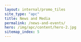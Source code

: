 ```yaml
---
layout: internal/promo_tiles
site_type: "apc"
title: News and Media
permalink: /news-and-events/
hero: /img/apc/content/hero-2.jpg
sitemap_index: 5
---
```


<!--- This child document initializes the page in Jekyll. -->